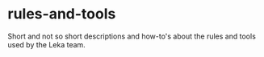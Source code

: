 rules-and-tools
===============

Short and not so short descriptions and how-to's about the rules and tools used by the Leka team.
